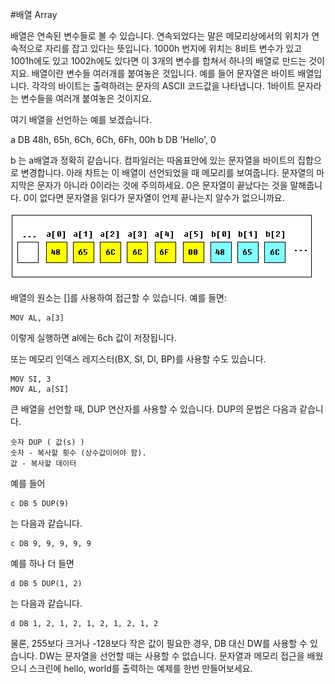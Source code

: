 #배열 Array

배열은 연속된 변수들로 볼 수 있습니다. 연속되었다는 말은 메모리상에서의 위치가 연속적으로 자리를 잡고 있다는 뜻입니다. 1000h 번지에 위치는 8비트 변수가 있고 1001h에도 있고 1002h에도 있다면 이 3개의 변수를 합쳐서 하나의 배열로 만드는 것이지요. 배열이란 변수들 여러개를 붙여놓은 것입니다.
예를 들어 문자열은 바이트 배열입니다. 각각의 바이트는 출력하려는 문자의 ASCII 코드값을 나타냅니다. 1바이트 문자라는 변수들을 여러개 붙여놓은 것이지요.
 
여기 배열을 선언하는 예를 보겠습니다.
 
a DB 48h, 65h, 6Ch, 6Ch, 6Fh, 00h
b DB 'Hello', 0 
 
b 는 a배열과 정확히 같습니다. 컴파일러는 따옴표안에 있는 문자열을 바이트의 집합으로 변경합니다. 아래 차트는 이 배열이 선언되었을 때 메모리를 보여줍니다. 문자열의 마지막은 문자가 아니라 0이라는 것에 주의하세요. 0은 문자열이 끝났다는 것을 말해줍니다. 0이 없다면 문자열을 읽다가 문자열이 언제 끝나는지 알수가 없으니까요.
 
![](/assets/array.gif)
 
배열의 원소는 []를 사용하여 접근할 수 있습니다. 예를 들면:
 
```
MOV AL, a[3] 
```

이렇게 실행하면 al에는 6ch 값이 저장됩니다.
 
또는 메모리 인덱스 레지스터(BX, SI, DI, BP)를 사용할 수도 있습니다.
``` 
MOV SI, 3
MOV AL, a[SI]
```
큰 배열을 선언할 때, DUP 연산자를 사용할 수 있습니다. DUP의 문법은 다음과 같습니다. 
``` 
숫자 DUP ( 값(s) )
숫자 - 복사할 횟수 (상수값이어야 함).
값 - 복사할 데이터 
```
예를 들어 
``` 
c DB 5 DUP(9)
```
는 다음과 같습니다. 
``` 
c DB 9, 9, 9, 9, 9
``` 
 
예를 하나 더 들면 
``` 
d DB 5 DUP(1, 2)
``` 
는 다음과 같습니다. 
``` 
d DB 1, 2, 1, 2, 1, 2, 1, 2, 1, 2
``` 
 
물론, 255보다 크거나 -128보다 작은 값이 필요한 경우, DB 대신 DW를 사용할 수 있습니다. DW는 문자열을 선언할 때는 사용할 수 없습니다. 
문자열과 메모리 접근을 배웠으니 스크린에 hello, world를 출력하는 예제를 한번 만들어보세요.